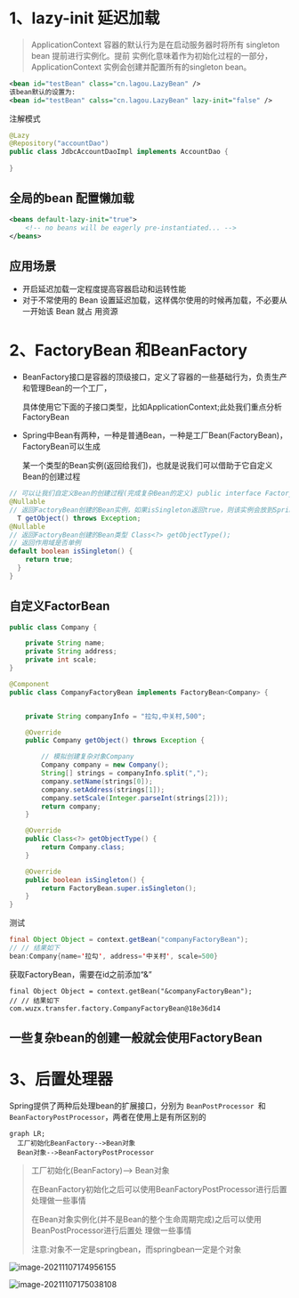 # 1、lazy-init 延迟加载

> ApplicationContext 容器的默认行为是在启动服务器时将所有 singleton bean 提前进行实例化。提前 实例化意味着作为初始化过程的一部分，ApplicationContext 实例会创建并配置所有的singleton bean。	

``` xml
<bean id="testBean" class="cn.lagou.LazyBean" />
该bean默认的设置为:
<bean id="testBean" calss="cn.lagou.LazyBean" lazy-init="false" />
```

注解模式

```  java
@Lazy
@Repository("accountDao")
public class JdbcAccountDaoImpl implements AccountDao {
  
}
```

## 全局的bean 配置懒加载

``` xml
<beans default-lazy-init="true">
    <!-- no beans will be eagerly pre-instantiated... -->
</beans>
```

## 应用场景

+ 开启延迟加载一定程度提高容器启动和运转性能
+ 对于不常使用的 Bean 设置延迟加载，这样偶尔使用的时候再加载，不必要从一开始该 Bean 就占 用资源

# 2、FactoryBean 和BeanFactory

+ BeanFactory接口是容器的顶级接口，定义了容器的一些基础行为，负责生产和管理Bean的一个工厂，

  具体使用它下面的子接口类型，比如ApplicationContext;此处我们重点分析FactoryBean

+ Spring中Bean有两种，一种是普通Bean，一种是工厂Bean(FactoryBean)，FactoryBean可以生成

  某一个类型的Bean实例(返回给我们)，也就是说我们可以借助于它自定义Bean的创建过程

``` java
// 可以让我们自定义Bean的创建过程(完成复杂Bean的定义) public interface FactoryBean<T> {
@Nullable
// 返回FactoryBean创建的Bean实例，如果isSingleton返回true，则该实例会放到Spring容器 的单例对象缓存池中Map
  T getObject() throws Exception;
@Nullable
// 返回FactoryBean创建的Bean类型 Class<?> getObjectType();
// 返回作用域是否单例
default boolean isSingleton() {
    return true;
  }
}
```

## 自定义FactorBean



``` java
public class Company {

    private String name;
    private String address;
    private int scale;
}

@Component
public class CompanyFactoryBean implements FactoryBean<Company> {


    private String companyInfo = "拉勾,中关村,500";

    @Override
    public Company getObject() throws Exception {

        // 模拟创建复杂对象Company
        Company company = new Company();
        String[] strings = companyInfo.split(",");
        company.setName(strings[0]);
        company.setAddress(strings[1]);
        company.setScale(Integer.parseInt(strings[2]));
        return company;
    }

    @Override
    public Class<?> getObjectType() {
        return Company.class;
    }

    @Override
    public boolean isSingleton() {
        return FactoryBean.super.isSingleton();
    }
}

```

测试

``` java
final Object Object = context.getBean("companyFactoryBean");
// // 结果如下
bean:Company{name='拉勾', address='中关村', scale=500}
```

获取FactoryBean，需要在id之前添加“&”

``` jav
final Object Object = context.getBean("&companyFactoryBean");
// // 结果如下
com.wuzx.transfer.factory.CompanyFactoryBean@18e36d14
```

## 一些复杂bean的创建一般就会使用FactoryBean

# 3、后置处理器

Spring提供了两种后处理bean的扩展接口，分别为 `BeanPostProcessor `和`BeanFactoryPostProcessor`，两者在使用上是有所区别的

``` mermaid
graph LR;
  工厂初始化BeanFactory-->Bean对象
  Bean对象-->BeanFactoryPostProcessor
```

> 工厂初始化(BeanFactory)—> Bean对象
>
> 在BeanFactory初始化之后可以使用BeanFactoryPostProcessor进行后置处理做一些事情
>
> 在Bean对象实例化(并不是Bean的整个生命周期完成)之后可以使用BeanPostProcessor进行后置处 理做一些事情
>
> 注意:对象不一定是springbean，而springbean一定是个对象

![image-20211107174956155](https://cdn.wuzx.cool/image-20211107174956155.png)

![image-20211107175038108](https://cdn.wuzx.cool/image-20211107175038108.png)


